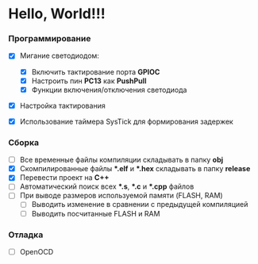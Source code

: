 Hello, World!!!
===

### Программирование

- [x] Мигание светодиодом:
  - [x] Включить тактирование порта __GPIOC__
  - [x] Настроить пин __PC13__ как __PushPull__
  - [x] Функции включения/отключения светодиода
- [x] Настройка тактирования
- [x] Использование таймера SysTick для формирования задержек


### Сборка

- [ ] Все временные файлы компиляции складывать в папку __obj__
- [x] Скомпилированные файлы __*.elf__ и __*.hex__ складывать в папку __release__
- [x] Перевести проект на __C++__
- [ ] Автоматический поиск всех __*.s__, __*.c__ и __*.cpp__ файлов
- [ ] При выводе размеров используемой памяти (FLASH, RAM)
  - [ ] Выводить изменение в сравнении с предыдущей компиляцией
  - [ ] Выводить посчитанные FLASH и RAM

### Отладка

- [ ] OpenOCD